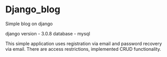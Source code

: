# Django_blog
Simple blog on django

django version - 3.0.8
database - mysql

This simple application uses registration via email and password recovery via email. 
There are access restrictions, implemented CRUD functionality.
